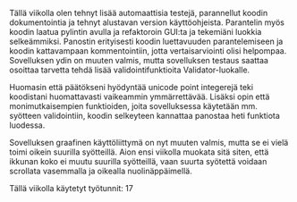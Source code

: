 Tällä viikolla olen tehnyt lisää automaattisia testejä, parannellut koodin dokumentointia ja tehnyt alustavan version käyttöohjeista. Parantelin myös koodin laatua pylintin avulla ja refaktoroin GUI:ta ja tekemiäni luokkia selkeämmiksi. Panostin erityisesti koodin luettavuuden parantelemiseen ja koodin kattavampaan kommentointiin, jotta vertaisarviointi olisi helpompaa. Sovelluksen ydin on muuten valmis, mutta sovelluksen testaus saattaa osoittaa tarvetta tehdä lisää validointifunktioita Validator-luokalle.

Huomasin että päätökseni hyödyntää unicode point integerejä teki koodistani huomattavasti vaikeammin ymmärrettävää. Lisäksi opin että monimutkaisempien funktioiden, joita sovelluksessa käytetään mm. syötteen validointiin, koodin selkeyteen kannattaa panostaa heti funktiota luodessa.

Sovelluksen graafinen käyttöliittymä on nyt muuten valmis, mutta se ei vielä toimi oikein suurilla syötteillä. Aion ensi viikolla muokata sitä siten, että ikkunan koko ei muutu suurilla syötteillä, vaan suurta syötettä voidaan scrollata vasemmalla ja oikealla nuolinäppäimellä.

Tällä viikolla käytetyt työtunnit: 17
